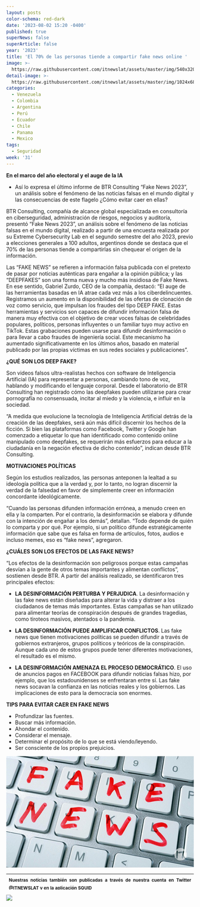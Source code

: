 ```yaml
---
layout: posts
color-schema: red-dark
date: '2023-08-02 15:20 -0400'
published: true
superNews: false
superArticle: false
year: '2023'
title: 'El 70% de las personas tiende a compartir fake news online '
image: >-
  https://raw.githubusercontent.com/itnewslat/assets/master/img/540x320/Fake-News-p.jpg
detail-image: >-
  https://raw.githubusercontent.com/itnewslat/assets/master/img/1024x680/Fake-News-g.jpg
categories:
  - Venezuela
  - Colombia
  - Argentina
  - Perú
  - Ecuador
  - Chile
  - Panama
  - Mexico
tags:
  - Seguridad
week: '31'
---
```

**En el marco del año electoral y el auge de la IA**

- Así lo expresa el último informe de BTR Consulting “Fake News 2023”, un análisis sobre el fenómeno de las noticias falsas en el mundo digital y las consecuencias de este flagelo ¿Cómo evitar caer en ellas?


BTR Consulting, compañía de alcance global especializada en consultoría en ciberseguridad, administración de riesgos, negocios y auditoría, presentó “Fake News 2023”, un análisis sobre el fenómeno de las noticias falsas en el mundo digital, realizado a partir de una encuesta realizada por su Extreme Cybersecurity Lab en el segundo semestre del año 2023, previo a elecciones generales a 100 adultos,  argentinos donde se destaca que el 70% de las personas tiende a compartirlas sin chequear el origen de la información.

Las “FAKE NEWS” se refieren a información falsa publicada con el pretexto de pasar por noticias auténticas para engañar a la opinión pública; y las “DEEPFAKES” son una forma nueva y mucho más insidiosa de Fake News.
En ese sentido, Gabriel Zurdo, CEO de la compañía, destacó: “El auge de las herramientas basadas en IA atrae cada vez más a los ciberdelincuentes. Registramos un aumento en la disponibilidad de las ofertas de clonación de voz como servicio, que impulsan los fraudes del tipo DEEP FAKE. Estas herramientas y servicios son capaces de difundir información falsa de manera muy efectiva con el objetivo de crear voces falsas de celebridades populares, políticos, personas influyentes o un familiar tuyo muy activo en TikTok. Estas grabaciones pueden usarse para difundir desinformación o para llevar a cabo fraudes de ingeniería social. Este mecanismo ha aumentado significativamente en los últimos años, basado en material publicado por las propias víctimas en sus redes sociales y publicaciones”.

**¿QUÉ SON LOS DEEP FAKE?**

Son videos falsos ultra-realistas hechos con software de Inteligencia Artificial (IA) para representar a personas, cambiando tono de voz, hablando y modificando el lenguaje corporal. Desde el laboratorio de BTR Consulting han registrado cómo las deepfakes pueden utilizarse para crear pornografía no consensuada, incitar al miedo y la violencia, e influir en la sociedad.

“A medida que evolucione la tecnología de Inteligencia Artificial detrás de la creación de las deepfakes, será aún más difícil discernir los hechos de la ficción. Si bien las plataformas como Facebook, Twitter y Google han comenzado a etiquetar lo que han identificado como contenido online manipulado como deepfakes, se requerirán más esfuerzos para educar a la ciudadanía en la negación efectiva de dicho contenido”, indican desde BTR Consulting.

**MOTIVACIONES POLÍTICAS**

Según los estudios realizados, las personas anteponen la lealtad a su ideología política que a la verdad y, por lo tanto, no logran discernir la verdad de la falsedad en favor de simplemente creer en información concordante ideológicamente.

“Cuando las personas difunden información errónea, a menudo creen en ella y la comparten. Por el contrario, la desinformación se elabora y difunde con la intención de engañar a los demás”, detallan. “Todo depende de quién lo comparta y por qué. Por ejemplo, si un político difunde estratégicamente información que sabe que es falsa en forma de artículos, fotos, audios e incluso memes, eso es “fake news”, agregaron.

**¿CUÁLES SON LOS EFECTOS DE LAS FAKE NEWS?**

“Los efectos de la desinformación son peligrosos porque estas campañas desvían a la gente de otros temas importantes y alimentan conflictos”, sostienen desde BTR. A partir del análisis realizado, se identificaron tres principales efectos: 

- **LA DESINFORMACIÓN PERTURBA Y PERJUDICA**. La desinformación y las fake news están diseñadas para alterar la vida y distraer a los ciudadanos de temas más importantes. Estas campañas se han utilizado para alimentar teorías de conspiración después de grandes tragedias, como tiroteos masivos, atentados o la pandemia.

- **LA DESINFORMACIÓN PUEDE AMPLIFICAR CONFLICTOS**. Las fake news que tienen motivaciones políticas se pueden difundir a través de gobiernos extranjeros, grupos políticos y teóricos de la conspiración. Aunque cada uno de estos grupos puede tener diferentes motivaciones, el resultado es el mismo.

- **LA DESINFORMACIÓN AMENAZA EL PROCESO DEMOCRÁTICO**. El uso de anuncios pagos en FACEBOOK para difundir noticias falsas hizo, por ejemplo, que los estadounidenses se enfrentaran entre sí. Las fake news socavan la confianza en las noticias reales y los gobiernos. Las implicaciones de esto para la democracia son enormes.

**TIPS PARA EVITAR CAER EN FAKE NEWS**

- Profundizar las fuentes.
- Buscar más información.
- Ahondar el contenido.
- Considerar el mensaje.
- Determinar el propósito de lo que se está viendo/leyendo.
- Ser consciente de los propios prejuicios. 

![](https://raw.githubusercontent.com/itnewslat/assets/master/img/540x320/Fake-News-p.jpg)

<table style="height: 42px;" width="569">
<tbody>
<tr>
<td style="text-align: justify;"><sub><strong>Nuestras noticias también son publicadas a través de nuestra cuenta en Twitter <a href="https://twitter.com/itnewslat?lang=es">@ITNEWSLAT</a> y en la aplicación <a href="https://squidapp.co/en/">SQUID</a></strong></sub></td>
</tr>
</tbody>
</table>

<img src="https://tracker.metricool.com/c3po.jpg?hash=56f88a41e39ab42c063cc51676587a04"/>

